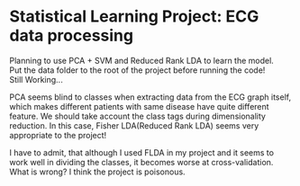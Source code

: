 # Statistical Learning Project: ECG data processing
Planning to use PCA + SVM and Reduced Rank LDA to learn the model.<br>
Put the data folder to the root of the project before running the code!<br>
Still Working...

PCA seems blind to classes when extracting data from the ECG graph itself, which makes different patients with same disease have quite different feature. We should take account the class tags during dimensionality reduction. In this case, Fisher LDA(Reduced Rank LDA) seems very appropriate to the project!

I have to admit, that although I used FLDA in my project and it seems to work well in dividing the classes, it becomes worse at cross-validation. What is wrong? I think the project is poisonous.
